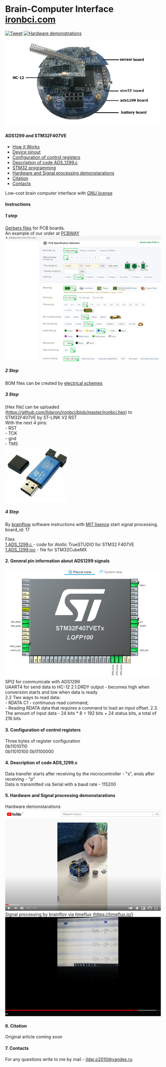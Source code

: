 # Brain-Computer Interface [ironbci.com](https://ironbci.com)
[![Tweet](https://img.shields.io/twitter/url/http/shields.io.svg?style=social)](https://twitter.com/intent/tweet?text=DIY%20Brain-Computer%20%20interface%20ironbci%20&url=https://github.com/Ildaron/ironbci&hashtags=laser,mosquitoes,python,opensource)  [![Hardware demonstrations](https://img.shields.io/badge/Licence-FREE-blue)](https://github.com/Ildaron/ironbci/blob/master/license.txt)        
                            
![alt tag](https://github.com/Ildaron/ironbci/blob/master/Supplementary%20files/general_view.jpg "general view")​


####  ADS1299 and STM32F407VE 
-  [How it Works](https://github.com/Ildaron/ironbci/blob/master/README.md#1-how-it-works)  
-  [Device pinout](https://github.com/Ildaron/ironbci#2--general-pin-information-about-ads1299-signals)   
-  [Configuration of control registers](https://github.com/Ildaron/ironbci#3-configuration-of-control-registers)     
-  [Description of code ADS_1299.c](https://github.com/Ildaron/ironbci#4-description-of-code-ads_1299c)    
-  [STM32 programming](https://github.com/Ildaron/ironbci#5-stm32-programming)  
-  [Hardware and Signal processing demonstarations](https://github.com/Ildaron/ironbci#6-hardware-and-signal-processing-demonstarations)     
-  [Citation](https://github.com/Ildaron/ironbci/blob/master/README.md#7-citation)   
-  [Contacts](https://github.com/Ildaron/ironbci/blob/master/README.md#8-contacts)     

Low-cost brain computer interface with [GNU license](https://github.com/Ildaron/ironbci/blob/master/license.txt)
#### Instructions
##### 1 step   
[Gerbers files](https://github.com/Ildaron/ironbci/tree/master/gerber_files) for PCB boards.  
An example of our order at [PCBWAY](https://www.pcbway.com/?adwgc=666&campaignid=172480651&adgroupid=8787904531&feeditemid=&targetid=kwd-96217560494&loc_physical_ms=1009306&matchtype=p&network=g&device=c&devicemodel=&creative=347469560617&keyword=pcbway&placement=&target=&adposition=&gclid=CjwKCAjwxo6IBhBKEiwAXSYBs2ps2-PbZhsKTEathEQYGyJbzSM-ZocwmjvOCRQQF-C-VqjU3FY89xoCQAgQAvD_BwE)  
![alt tag](https://github.com/Ildaron/ironbci/blob/master/Supplementary%20files/gerber_DIY.bmp "Gerber")​

#####  2 Step   
BOM files can be created by [electrical schemes](https://github.com/Ildaron/ironbci/tree/master/electrical_scheme)

#####  3 Step 
[Hex file] can be uploaded (https://github.com/Ildaron/ironbci/blob/master/ironbci.hex) to STM32F407VE by ST-LINK V2 RST  
 With the next 4 pins:  
                        - RST      
                        - TCK    
                        - gnd   
                        - TMS    
![alt tag](https://github.com/Ildaron/ironbci/blob/master/Supplementary%20files/stl1.bmp "stm32")

#####  4 Step  
By [brainflow](https://brainflow.readthedocs.io/en/stable/) software instructions with [MIT lisence](https://brainflow.readthedocs.io/en/stable/License.html) start signal processing.
board_id: 17  


Files   
[1.ADS_1299.c ](https://github.com/Ildaron/ironbci/blob/master/1.ADS_1299.c) - code for Atollic TrueSTUDIO for STM32 F407VE  
[1.ADS_1299.ioc](https://github.com/Ildaron/ironbci/blob/master/ads1299.ioc) - file for STM32CubeMX

####  2.  General pin information about ADS1299 signals
![alt tag](https://github.com/Ildaron/ironbci/blob/master/Supplementary%20files/stm1.bmp "stm32")​  
SPI2 for communicate with ADS1299  
UAART4 for send data to HC-12
2.1.DRDY output - becomes high when conversion starts and low when data is ready  
2.2  Two ways to read data:    
      - RDATA C1 - continuous read command;    
      - Reading RDATA data that requires a command to load an input offset.
2.3. The amount of input data - 24 bits * 8 = 192 bits + 24 status bits, a total of 216 bits

#### 3. Configuration of control registers  
Three bytes of register configuration  
0b11010110    
0b11010100
0b11100000

#### 4. Description of code ADS_1299.c  
Data transfer starts after receiving by the microcontroller - "s", ends after receiving - "p"  
Data is transmitted via Serial with a baud rate - 115200  

#### 5. Hardware and Signal processing demonstarations  
Hardware demonstarations  
[![Hardware demonstrations](https://github.com/Ildaron/ironbci/blob/master/Supplementary%20files/hardware_ironbci.bmp)](https://youtu.be/kfbvYXvBCJk)    
Signal processing by brainflov via timeflux (https://timeflux.io/)    
[![Sowtware demonstrations](https://github.com/Ildaron/ironbci/blob/master/Supplementary%20files/software.bmp)](https://youtu.be/y1O7FNJLeh4)      


#### 6. Citation  
Original article coming soon  
#### 7. Contacts  
For any questions write to me by mail - ildar.o2010@yandex.ru   
